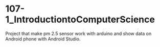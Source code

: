 # 107-1_IntroductiontoComputerScience
Project that make pm 2.5 sensor work with arduino and show data on Android phone with Android Studio.
